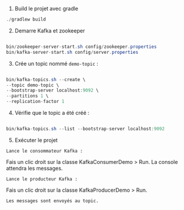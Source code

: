 1. Build le projet avec gradle

``` java
./gradlew build
```




2. Demarre Kafka et zookeeper

``` java

bin/zookeeper-server-start.sh config/zookeeper.properties
bin/kafka-server-start.sh config/server.properties
```

3. Crée un topic nommé `demo-topic` :

``` java

bin/kafka-topics.sh --create \
--topic demo-topic \
--bootstrap-server localhost:9092 \
--partitions 1 \
--replication-factor 1

```

4. Vérifie que le topic a été créé :

``` java

bin/kafka-topics.sh --list --bootstrap-server localhost:9092

```

5. Exécuter le projet

`Lance le consommateur Kafka : `

Fais un clic droit sur la classe KafkaConsumerDemo > Run.
La console attendra les messages.

`Lance le producteur Kafka :`

Fais un clic droit sur la classe KafkaProducerDemo > Run.


`Les messages sont envoyés au topic.`
